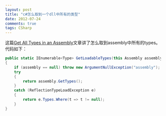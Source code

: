 ```yaml
---
layout: post
title: "c#怎么取到一个dll中所有的类型"
date: 2012-07-24
comments: true
tags: CSharp
---
```

这篇<a href="http://haacked.com/archive/2012/07/23/get-all-types-in-an-assembly.aspx?utm_source=feedburner&amp;utm_medium=feed&amp;utm_campaign=Feed%3A+haacked+%28you%27ve+been+HAACKED%29">Get All Types in an Assembly</a>文章讲了怎么取到assembly中所有的types。<br />代码如下：<br />

```csharp
public static IEnumerable<Type> GetLoadableTypes(this Assembly assembly)
{
    if (assembly == null) throw new ArgumentNullException("assembly");
    try
    {
        return assembly.GetTypes();
    }
    catch (ReflectionTypeLoadException e)
    {
        return e.Types.Where(t => t != null);
    }
}
```